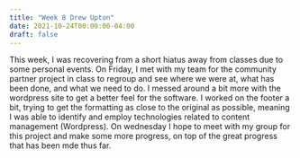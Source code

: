 ```yaml
---
title: "Week 8 Drew Upton"
date: 2021-10-24T00:00:00-04:00
draft: false
---
```


This week, I was recovering from a short hiatus away from classes due to some personal events. On Friday, I met with my team for the community partner project in class to regroup and see where we were at, what has been done, and what we need to do. I messed around a bit more with the wordpress site to get a better feel for the software. I worked on the footer a bit, trying to get the formatting as close to the original as possible, meaning I was able to identify and employ technologies related to content management (Wordpress). On wednesday I hope to meet with my group for this project and make some more progress, on top of the great progress that has been mde thus far. 
